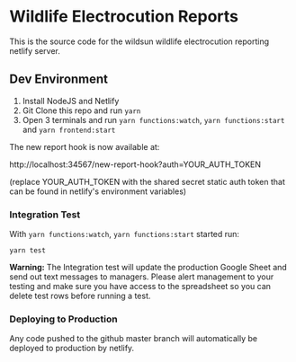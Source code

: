 # Wildlife Electrocution Reports

This is the source code for the wildsun wildlife electrocution reporting netlify server.

## Dev Environment

1. Install NodeJS and Netlify
2. Git Clone this repo and run `yarn`
3. Open 3 terminals and run `yarn functions:watch`, `yarn functions:start` and `yarn frontend:start`

The new report hook is now available at:

http://localhost:34567/new-report-hook?auth=YOUR_AUTH_TOKEN

(replace YOUR_AUTH_TOKEN with the shared secret static auth token that can be found in netlify's environment variables)

###  Integration Test

With `yarn functions:watch`, `yarn functions:start` started run:

`yarn test`

**Warning:** The Integration test will update the production Google  Sheet and send out text messages to managers. Please alert management to your testing and make sure you have access to the spreadsheet so you can delete test rows before running a test.

### Deploying to Production

Any code pushed to the github master branch will automatically be deployed to production by netlify.
